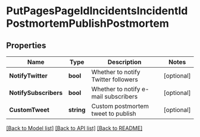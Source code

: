 # PutPagesPageIdIncidentsIncidentIdPostmortemPublishPostmortem

## Properties
Name | Type | Description | Notes
------------ | ------------- | ------------- | -------------
**NotifyTwitter** | **bool** | Whether to notify Twitter followers | [optional] 
**NotifySubscribers** | **bool** | Whether to notify e-mail subscribers | [optional] 
**CustomTweet** | **string** | Custom postmortem tweet to publish | [optional] 

[[Back to Model list]](../README.md#documentation-for-models) [[Back to API list]](../README.md#documentation-for-api-endpoints) [[Back to README]](../README.md)


